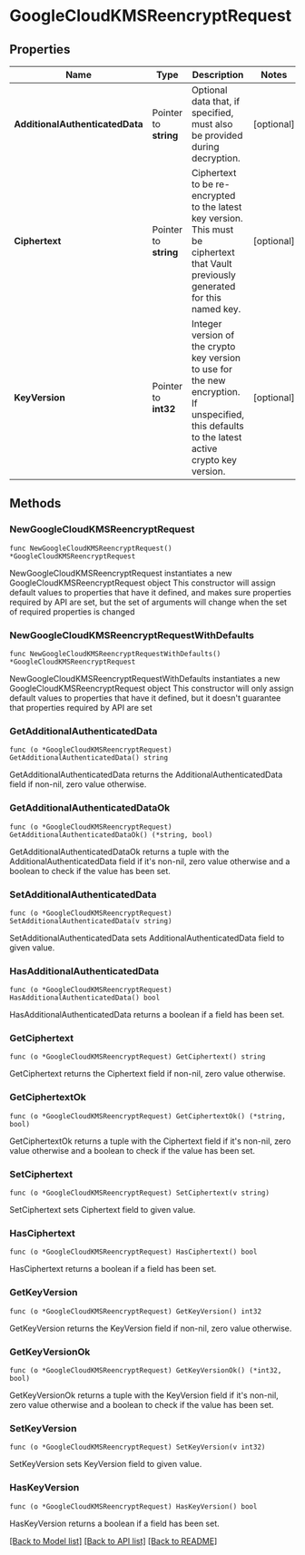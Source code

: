 # GoogleCloudKMSReencryptRequest


## Properties

Name | Type | Description | Notes
------------ | ------------- | ------------- | -------------
**AdditionalAuthenticatedData** | Pointer to **string** | Optional data that, if specified, must also be provided during decryption. | [optional] 
**Ciphertext** | Pointer to **string** | Ciphertext to be re-encrypted to the latest key version. This must be ciphertext that Vault previously generated for this named key. | [optional] 
**KeyVersion** | Pointer to **int32** | Integer version of the crypto key version to use for the new encryption. If unspecified, this defaults to the latest active crypto key version. | [optional] 



## Methods


### NewGoogleCloudKMSReencryptRequest

`func NewGoogleCloudKMSReencryptRequest() *GoogleCloudKMSReencryptRequest`

NewGoogleCloudKMSReencryptRequest instantiates a new GoogleCloudKMSReencryptRequest object
This constructor will assign default values to properties that have it defined,
and makes sure properties required by API are set, but the set of arguments
will change when the set of required properties is changed

### NewGoogleCloudKMSReencryptRequestWithDefaults

`func NewGoogleCloudKMSReencryptRequestWithDefaults() *GoogleCloudKMSReencryptRequest`

NewGoogleCloudKMSReencryptRequestWithDefaults instantiates a new GoogleCloudKMSReencryptRequest object
This constructor will only assign default values to properties that have it defined,
but it doesn't guarantee that properties required by API are set


### GetAdditionalAuthenticatedData

`func (o *GoogleCloudKMSReencryptRequest) GetAdditionalAuthenticatedData() string`

GetAdditionalAuthenticatedData returns the AdditionalAuthenticatedData field if non-nil, zero value otherwise.

### GetAdditionalAuthenticatedDataOk

`func (o *GoogleCloudKMSReencryptRequest) GetAdditionalAuthenticatedDataOk() (*string, bool)`

GetAdditionalAuthenticatedDataOk returns a tuple with the AdditionalAuthenticatedData field if it's non-nil, zero value otherwise
and a boolean to check if the value has been set.

### SetAdditionalAuthenticatedData

`func (o *GoogleCloudKMSReencryptRequest) SetAdditionalAuthenticatedData(v string)`

SetAdditionalAuthenticatedData sets AdditionalAuthenticatedData field to given value.


### HasAdditionalAuthenticatedData

`func (o *GoogleCloudKMSReencryptRequest) HasAdditionalAuthenticatedData() bool`

HasAdditionalAuthenticatedData returns a boolean if a field has been set.




### GetCiphertext

`func (o *GoogleCloudKMSReencryptRequest) GetCiphertext() string`

GetCiphertext returns the Ciphertext field if non-nil, zero value otherwise.

### GetCiphertextOk

`func (o *GoogleCloudKMSReencryptRequest) GetCiphertextOk() (*string, bool)`

GetCiphertextOk returns a tuple with the Ciphertext field if it's non-nil, zero value otherwise
and a boolean to check if the value has been set.

### SetCiphertext

`func (o *GoogleCloudKMSReencryptRequest) SetCiphertext(v string)`

SetCiphertext sets Ciphertext field to given value.


### HasCiphertext

`func (o *GoogleCloudKMSReencryptRequest) HasCiphertext() bool`

HasCiphertext returns a boolean if a field has been set.




### GetKeyVersion

`func (o *GoogleCloudKMSReencryptRequest) GetKeyVersion() int32`

GetKeyVersion returns the KeyVersion field if non-nil, zero value otherwise.

### GetKeyVersionOk

`func (o *GoogleCloudKMSReencryptRequest) GetKeyVersionOk() (*int32, bool)`

GetKeyVersionOk returns a tuple with the KeyVersion field if it's non-nil, zero value otherwise
and a boolean to check if the value has been set.

### SetKeyVersion

`func (o *GoogleCloudKMSReencryptRequest) SetKeyVersion(v int32)`

SetKeyVersion sets KeyVersion field to given value.


### HasKeyVersion

`func (o *GoogleCloudKMSReencryptRequest) HasKeyVersion() bool`

HasKeyVersion returns a boolean if a field has been set.









[[Back to Model list]](../README.md#documentation-for-models) [[Back to API list]](../README.md#documentation-for-api-endpoints) [[Back to README]](../README.md)



